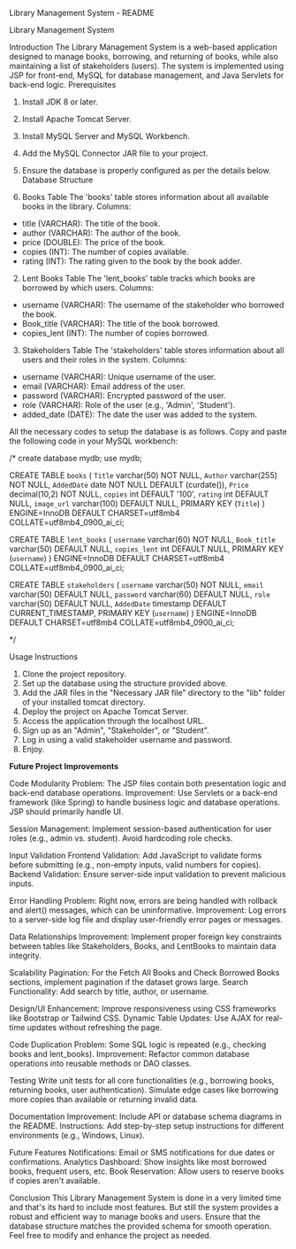 Library Management System - README

Library Management System

Introduction
The Library Management System is a web-based application designed to manage books, borrowing,
and returning of books, while also maintaining a list of stakeholders (users). The system is
implemented using JSP for front-end, MySQL for database management, and Java Servlets for
back-end logic.
Prerequisites

1. Install JDK 8 or later.
2. Install Apache Tomcat Server.
3. Install MySQL Server and MySQL Workbench.
4. Add the MySQL Connector JAR file to your project.
5. Ensure the database is properly configured as per the details below.
Database Structure

1. Books Table
The 'books' table stores information about all available books in the library.
Columns:
- title (VARCHAR): The title of the book.
- author (VARCHAR): The author of the book.
- price (DOUBLE): The price of the book.
- copies (INT): The number of copies available.
- rating (INT): The rating given to the book by the book adder.

2. Lent Books Table
The 'lent_books' table tracks which books are borrowed by which users.
Columns:
- username (VARCHAR): The username of the stakeholder who borrowed the book.
- Book_title (VARCHAR): The title of the book borrowed.
- copies_lent (INT): The number of copies borrowed.

3. Stakeholders Table
The 'stakeholders' table stores information about all users and their roles in the system.
Columns:
- username (VARCHAR): Unique username of the user.
- email (VARCHAR): Email address of the user.
- password (VARCHAR): Encrypted password of the user.
- role (VARCHAR): Role of the user (e.g., 'Admin', 'Student').
- added_date (DATE): The date the user was added to the system.

All the necessary codes to setup the database is as follows. Copy and paste the following code in your MySQL workbench:


/*
create database mydb;
use mydb;

CREATE TABLE `books` (
  `Title` varchar(50) NOT NULL,
  `Author` varchar(255) NOT NULL,
  `AddedDate` date NOT NULL DEFAULT (curdate()),
  `Price` decimal(10,2) NOT NULL,
  `copies` int DEFAULT '100',
  `rating` int DEFAULT NULL,
  `image_url` varchar(100) DEFAULT NULL,
  PRIMARY KEY (`Title`)
) ENGINE=InnoDB DEFAULT CHARSET=utf8mb4 COLLATE=utf8mb4_0900_ai_ci;

CREATE TABLE `lent_books` (
  `username` varchar(60) NOT NULL,
  `Book_title` varchar(50) DEFAULT NULL,
  `copies_lent` int DEFAULT NULL,
  PRIMARY KEY (`username`)
) ENGINE=InnoDB DEFAULT CHARSET=utf8mb4 COLLATE=utf8mb4_0900_ai_ci;

CREATE TABLE `stakeholders` (
  `username` varchar(50) NOT NULL,
  `email` varchar(50) DEFAULT NULL,
  `password` varchar(60) DEFAULT NULL,
  `role` varchar(50) DEFAULT NULL,
  `AddedDate` timestamp DEFAULT CURRENT_TIMESTAMP,
  PRIMARY KEY (`username`)
) ENGINE=InnoDB DEFAULT CHARSET=utf8mb4 COLLATE=utf8mb4_0900_ai_ci;

*/

Usage Instructions
1. Clone the project repository.
2. Set up the database using the structure provided above.
3. Add the JAR files in the "Necessary JAR file" directory to the "lib" folder of your installed tomcat directory.
4. Deploy the project on Apache Tomcat Server.
5. Access the application through the localhost URL.
6. Sign up as an "Admin", "Stakeholder", or "Student".
7. Log in using a valid stakeholder username and password.
8. Enjoy.

**Future Project Improvements**

Code Modularity
Problem: The JSP files contain both presentation logic and back-end database operations.
Improvement: Use Servlets or a back-end framework (like Spring) to handle business logic and
database operations. JSP should primarily handle UI.

Session Management: Implement session-based authentication for user roles (e.g., admin vs.
student). Avoid hardcoding role checks.

Input Validation
Frontend Validation: Add JavaScript to validate forms before submitting (e.g., non-empty inputs,
valid numbers for copies).
Backend Validation: Ensure server-side input validation to prevent malicious inputs.

Error Handling
Problem: Right now, errors are being handled with rollback and alert() messages, which can be
uninformative.
Improvement: Log errors to a server-side log file and display user-friendly error pages or messages.

Data Relationships
Improvement: Implement proper foreign key constraints between tables like Stakeholders, Books,
and LentBooks to maintain data integrity.

Scalability
Pagination: For the Fetch All Books and Check Borrowed Books sections, implement pagination if
the dataset grows large.
Search Functionality: Add search by title, author, or username.

Design/UI
Enhancement: Improve responsiveness using CSS frameworks like Bootstrap or Tailwind CSS.
Dynamic Table Updates: Use AJAX for real-time updates without refreshing the page.

Code Duplication
Problem: Some SQL logic is repeated (e.g., checking books and lent_books).
Improvement: Refactor common database operations into reusable methods or DAO classes.

Testing
Write unit tests for all core functionalities (e.g., borrowing books, returning books, user
authentication).
Simulate edge cases like borrowing more copies than available or returning invalid data.

Documentation
Improvement: Include API or database schema diagrams in the README.
Instructions: Add step-by-step setup instructions for different environments (e.g., Windows, Linux).

Future Features
Notifications: Email or SMS notifications for due dates or confirmations.
Analytics Dashboard: Show insights like most borrowed books, frequent users, etc.
Book Reservation: Allow users to reserve books if copies aren't available.

Conclusion
This Library Management System is done in a very limited time and that's its hard to include most features.
But still the system provides a robust and efficient way to manage books and users.
Ensure that the database structure matches the provided schema for smooth operation. Feel free to
modify and enhance the project as needed.
